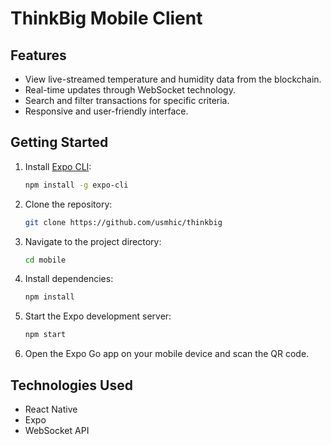 # ThinkBig Mobile Client

## Features

- View live-streamed temperature and humidity data from the blockchain.
- Real-time updates through WebSocket technology.
- Search and filter transactions for specific criteria.
- Responsive and user-friendly interface.

## Getting Started

1. Install [Expo CLI](https://docs.expo.dev/get-started/installation/):

   ```bash
   npm install -g expo-cli
   ```

2. Clone the repository:

   ```bash
   git clone https://github.com/usmhic/thinkbig
   ```

3. Navigate to the project directory:

   ```bash
   cd mobile
   ```

4. Install dependencies:

   ```bash
   npm install
   ```

5. Start the Expo development server:

   ```bash
   npm start
   ```

6. Open the Expo Go app on your mobile device and scan the QR code.

## Technologies Used

- React Native
- Expo
- WebSocket API